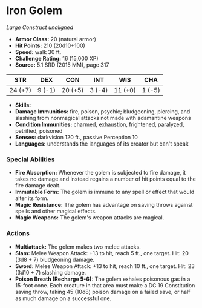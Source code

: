 # Iron Golem

*Large* *Construct* *unaligned*

- **Armor Class:** 20 (natural armor)
- **Hit Points:** 210 (20d10+100)
- **Speed:** walk 30 ft.
- **Challenge Rating:** 16 (15,000 XP)
- **Source:** 5.1 SRD (2015 MM), page 317

| STR | DEX | CON | INT | WIS | CHA |
| --- | --- | --- | --- | --- | --- |
| 24 (+7) | 9 (-1) | 20 (+5) | 3 (-4) | 11 (+0) | 1 (-5) |

- **Skills:** 
- **Damage Immunities:** fire, poison, psychic; bludgeoning, piercing, and slashing from nonmagical attacks not made with adamantine weapons
- **Condition Immunities:** charmed, exhaustion, frightened, paralyzed, petrified, poisoned
- **Senses:** darkvision 120 ft., passive Perception 10
- **Languages:** understands the languages of its creator but can't speak

### Special Abilities

- **Fire Absorption:** Whenever the golem is subjected to fire damage, it takes no damage and instead regains a number of hit points equal to the fire damage dealt.
- **Immutable Form:** The golem is immune to any spell or effect that would alter its form.
- **Magic Resistance:** The golem has advantage on saving throws against spells and other magical effects.
- **Magic Weapons:** The golem's weapon attacks are magical.

### Actions

- **Multiattack:** The golem makes two melee attacks.
- **Slam:** Melee Weapon Attack: +13 to hit, reach 5 ft., one target. Hit: 20 (3d8 + 7) bludgeoning damage.
- **Sword:** Melee Weapon Attack: +13 to hit, reach 10 ft., one target. Hit: 23 (3d10 + 7) slashing damage.
- **Poison Breath (Recharge 5-6):** The golem exhales poisonous gas in a 15-foot cone. Each creature in that area must make a DC 19 Constitution saving throw, taking 45 (10d8) poison damage on a failed save, or half as much damage on a successful one.


